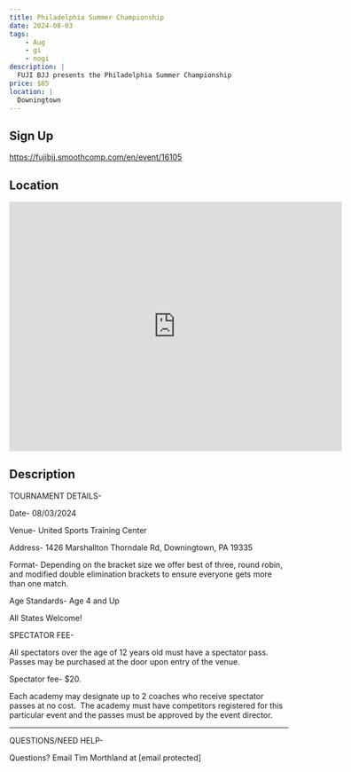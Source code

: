 ```yaml
---
title: Philadelphia Summer Championship
date: 2024-08-03
tags:
    - Aug
    - gi 
    - nogi 
description: |
  FUJI BJJ presents the Philadelphia Summer Championship
price: $85
location: |
  Downingtown
---
```

## Sign Up
https://fujibjj.smoothcomp.com/en/event/16105

## Location
<iframe src="https://www.google.com/maps/embed?pb=!1m18!1m12!1m3!1d12345.6789!2d-75.7422368!3d39.9835150!2m3!1f0!2f0!3f0!3m2!1i1024!2i768!4f13.1!3m3!1m2!1s0x0%3A0x0!2z39.9835150!5e0!3m2!1sen!2sus!4v1234567890" width="600" height="450" style="border:0;" allowfullscreen="" loading="lazy"></iframe>

## Description
TOURNAMENT DETAILS- 


Date- 08/03/2024


Venue- United Sports Training Center


Address- 1426 Marshallton Thorndale Rd, Downingtown, PA 19335


Format- Depending on the bracket size we offer best of three, round robin, and modified double elimination brackets to ensure everyone gets more than one match.


Age Standards- Age 4 and Up


All States Welcome!


SPECTATOR FEE-


All spectators over the age of 12 years old must have a spectator pass.  Passes may be purchased at the door upon entry of the venue.



Spectator fee- $20.



Each academy may designate up to 2 coaches who receive spectator passes at no cost.  The academy must have competitors registered for this particular event and the passes must be approved by the event director.


_______________________________________________________________________________


QUESTIONS/NEED HELP-


Questions? Email Tim Morthland at [email protected]